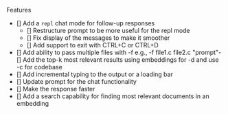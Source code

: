 Features
- [] Add a `repl` chat mode for follow-up responses
    - [] Restructure prompt to be more useful for the repl mode
    - [] Fix display of the messages to make it smoother
    - [] Add support to exit with CTRL+C or CTRL+D
- [] Add ability to pass multiple files with -f e.g., -f file1.c file2.c "prompt"- [] Add the top-k most relevant results using embeddings for -d and use -c for codebase
- [] Add incremental typing to the output or a loading bar
- [] Update prompt for the chat functionality
- [] Make the response faster
- [] Add a search capability for finding most relevant documents in an embedding